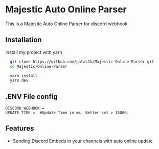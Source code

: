 
# Majestic Auto Online Parser

This is a Majestic Auto Online Parser for discord webhook


## Installation

Install my project with yarn

```bash
  git clone https://github.com/pataz1k/Majestic-Online-Parser.git
  cd Majestic-Online-Parser
```

```bash
  yarn install
  yarn dev
```
    
## .ENV File config

```
DISCORD_WEBHOOK = 
UPDATE_TIME =  #Update Time in ms. Better set > 15000.

```


## Features

- Sending Discord Embeds in your channels with auto online update



